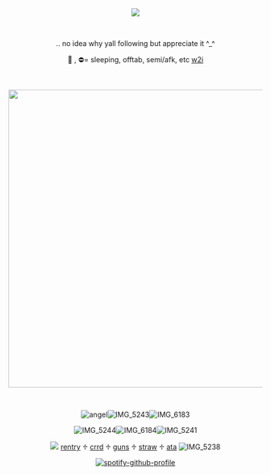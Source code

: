 <div align="center">
<img src="https://komarev.com/ghpvc/?username=vamqz&color=800080&style=plastic&label=stalkers&base=0">

⠀⠀
⠀⠀

.. no idea why yall following but appreciate it ^_^

🌙 , ⛔️= sleeping, offtab, semi/afk, etc <ins>w2i</ins>

⠀⠀⠀⠀





<img width="590" src="https://github.com/user-attachments/assets/c4d58c50-91a5-4520-a3fd-f99e5a57ef9c"/>


⠀⠀⠀⠀⠀⠀⠀


![angel](https://github.com/user-attachments/assets/f8646cbf-5878-40df-aec0-99ba9c9fb2a5)![IMG_5243](https://github.com/user-attachments/assets/544599b3-0c6c-4e30-949a-1b73c566244d)![IMG_6183](https://github.com/user-attachments/assets/78776ada-2d89-4969-9d91-efa0ebbd7867)



![IMG_5244](https://github.com/user-attachments/assets/90ae2553-e727-481a-b094-66102238dbcf)![IMG_6184](https://github.com/user-attachments/assets/a01f62ed-d715-4748-a93a-6e73de4de755)![IMG_5241](https://github.com/user-attachments/assets/f8a109d7-a17e-4d95-8a41-062143da1ff3)




![](https://github.com/user-attachments/assets/83ce9973-f014-4802-9722-c2c9bd16e76c) [rentry](https://rentry.co/psych1c) ♱ [crrd](https://vqmqz.carrd.co) ♱ [guns](https://guns.lol/vamqz) ♱ [straw](https://kira4.straw.page) ♱ [ata](https://vamqz.atabook.org/) ![IMG_5238](https://github.com/user-attachments/assets/60d7c147-9482-4dd1-8daf-d37102c78a09)




[![spotify-github-profile](https://spotify-github-profile.kittinanx.com/api/view?uid=31p7k4lkdecbilvh5rthmgvkujm4&cover_image=true&theme=novatorem&show_offline=true&background_color=121212&interchange=true&bar_color=b00b69&bar_color_cover=false)](https://spotify-github-profile.kittinanx.com/api/view?uid=31p7k4lkdecbilvh5rthmgvkujm4&redirect=true)



